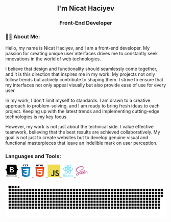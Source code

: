 <h2 align="center"> I'm Nicat Haciyev</h2>
<h3 align="center"> Front-End  Developer</h3>

### :man_technologist: About Me:

<p align="left">Hello, my name is Nicat Haciyev, and I am a front-end developer. My passion for creating unique user interfaces drives me to constantly seek innovations in the world of web technologies.

I believe that design and functionality should seamlessly come together, and it is this direction that inspires me in my work. My projects not only follow trends but actively contribute to shaping them. I strive to ensure that my interfaces not only appeal visually but also provide ease of use for every user.

In my work, I don't limit myself to standards. I am drawn to a creative approach to problem-solving, and I am ready to bring fresh ideas to each project. Keeping up with the latest trends and implementing cutting-edge technologies is my key focus.

However, my work is not just about the technical side. I value effective teamwork, believing that the best results are achieved collaboratively. My goal is not just to create websites but to develop genuine visual and functional masterpieces that leave an indelible mark on user perception.</p>

<h3 align="left">Languages and Tools:</h3>
<p align="left"><a href="https://getbootstrap.com" target="_blank" rel="noreferrer"> <img src="https://raw.githubusercontent.com/devicons/devicon/master/icons/bootstrap/bootstrap-plain-wordmark.svg" alt="bootstrap" width="40" height="40"/> </a> <a href="https://www.w3schools.com/css/" target="_blank" rel="noreferrer"> <img src="https://raw.githubusercontent.com/devicons/devicon/master/icons/css3/css3-original-wordmark.svg" alt="css3" width="40" height="40"/> </a> <a href="https://www.w3.org/html/" target="_blank" rel="noreferrer"> <img src="https://raw.githubusercontent.com/devicons/devicon/master/icons/html5/html5-original-wordmark.svg" alt="html5" width="40" height="40"/> </a> <a href="https://developer.mozilla.org/en-US/docs/Web/JavaScript" target="_blank" rel="noreferrer"> <img src="https://raw.githubusercontent.com/devicons/devicon/master/icons/javascript/javascript-original.svg" alt="javascript" width="40" height="40"/> </a><a href="https://reactjs.org/" target="_blank" rel="noreferrer"> <img src="https://raw.githubusercontent.com/devicons/devicon/master/icons/react/react-original-wordmark.svg" alt="react" width="40" height="40"/> </a>  <a href="https://sass-lang.com" target="_blank" rel="noreferrer"> <img src="https://raw.githubusercontent.com/devicons/devicon/master/icons/sass/sass-original.svg" alt="sass" width="40" height="40"/> </a></p>

<p align="center">
 <img width="600" src="assets/github-snake.svg" alt="snake"/>
</p>